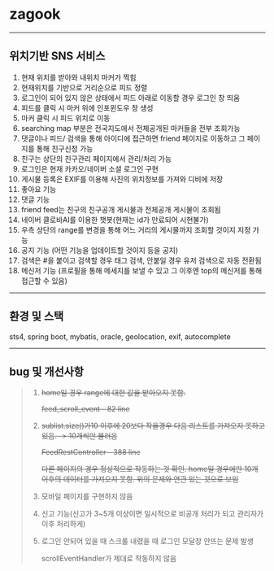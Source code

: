 # zagook

---

## 위치기반 SNS 서비스

1. 현재 위치를 받아와 내위치 마커가 찍힘
2. 현재위치를 기반으로 거리순으로 피드 정렬
3. 로그인이 되어 있지 않은 상태에서 피드 아래로 이동할 경우 로그인 창 띄움
4. 피드를 클릭 시 마커 위에 인포윈도우 창 생성
5. 마커 클릭 시 피드 위치로 이동
6. searching map 부분은 전국지도에서 전체공개된 마커들을 전부 조회가능
7. 댓글이나 피드/ 검색을 통해 아이디에 접근하면 friend 페이지로 이동하고 그 페이지를 통해 친구신청 가능
8. 친구는 상단의 친구관리 페이지에서 관리/처리 가능
9. 로그인은 현재 카카오/네이버 소셜 로그인 구현
10. 게시물 등록은 EXIF를 이용해 사진의 위치정보를 가져와 디비에 저장
11. 좋아요 기능
12. 댓글 기능
13. friend feed는 친구의 친구공개 게시물과 전체공개 게시물이 조회됨
14. 네이버 클로바AI를 이용한 챗봇(현재는 id가 만료되어 시현불가)
15. 우측 상단의 range를 변경을 통해 어느 거리의 게시물까지 조회할 것이지 지정 가능
16. 공지 기능 (어떤 기능을 업데이트할 것이지 등을 공지)
17. 검색은 #을 붙이고 검색할 경우 태그 검색, 안붙일 경우 유저 검색으로 자동 전환됨
17. 메신저 기능 (프로필을 통해 메세지를 보낼 수 있고 그 이후엔 top의 메신저를 통해 접근할 수 있음)

----

## 환경 및 스택

sts4, spring boot, mybatis, oracle, geolocation, exif, autocomplete

---

## bug 및 개선사항

> 1. ~~home일 경우 range에 대한 값을 받아오지 못함.~~
>
>    ~~feed_scroll_event - 82 line~~
>
> 2. ~~sublist.size()가10 이후에 20보다 작을경우 다음 리스트를 가져오지 못하고 있음. -> 10개씩만 불러옴~~
>
>    ~~FeedRestController - 388 line~~
>
>    ~~다른 페이지의 경우 정상적으로 작동하는 것 확인. home일 경우에만 10개 이후의 데이터를 가져오지 못함. 위의 문제와 연관 있는 것으로 보임~~
>
> 3. 모바일 페이지를 구현하지 않음
>
> 4. 신고 기능(신고가 3~5개 이상이면 일시적으로 비공개 처리가 되고 관리자가 이후 처리하게)
>
> 5. 로그인 안되어 있을 때 스크롤 내렸을 때 로그인 모달창 안뜨는 문제 발생
>
>    scrollEventHandler가 제대로 작동하지 않음
